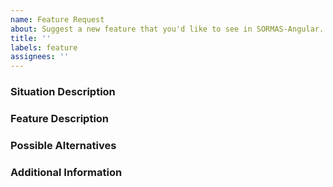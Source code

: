 ```yaml
---
name: Feature Request
about: Suggest a new feature that you'd like to see in SORMAS-Angular.
title: ''
labels: feature
assignees: ''
---
```


<!--
If you've never submitted an issue to the SORMAS repository before or this is your first time using this template, please read the Contributing guidelines (accessible in the right sidebar) for an explanation about the information we'd like you to provide.
-->

### Situation Description

### Feature Description

### Possible Alternatives

### Additional Information
